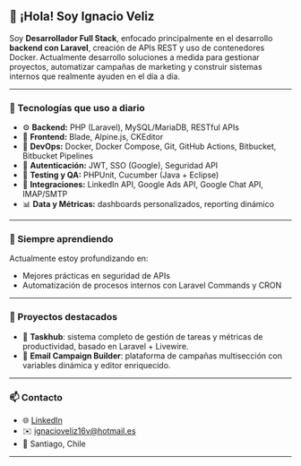 ## 👋 ¡Hola! Soy Ignacio Veliz

Soy **Desarrollador Full Stack**, enfocado principalmente en el desarrollo **backend con Laravel**, creación de APIs REST y uso de contenedores Docker. Actualmente desarrollo soluciones a medida para gestionar proyectos, automatizar campañas de marketing y construir sistemas internos que realmente ayuden en el día a día.

---

### 🚀 Tecnologías que uso a diario

- ⚙️ **Backend:** PHP (Laravel), MySQL/MariaDB, RESTful APIs  
- 🎨 **Frontend:** Blade, Alpine.js, CKEditor  
- 🐳 **DevOps:** Docker, Docker Compose, Git, GitHub Actions, Bitbucket, Bitbucket Pipelines
- 🔐 **Autenticación:** JWT, SSO (Google), Seguridad API  
- 🧪 **Testing y QA:** PHPUnit, Cucumber (Java + Eclipse)  
- 🔄 **Integraciones:** LinkedIn API, Google Ads API, Google Chat API, IMAP/SMTP  
- 📊 **Data y Métricas:** dashboards personalizados, reporting dinámico  

---

### 🧠 Siempre aprendiendo

Actualmente estoy profundizando en:
- Mejores prácticas en seguridad de APIs
- Automatización de procesos internos con Laravel Commands y CRON

---

### 💼 Proyectos destacados

- 🎯 **Taskhub**: sistema completo de gestión de tareas y métricas de productividad, basado en Laravel + Livewire.  
- 💌 **Email Campaign Builder**: plataforma de campañas multisección con variables dinámica y editor enriquecido.

---

### 📫 Contacto

- 🌐 [LinkedIn](https://www.linkedin.com/in/ingveliz/)
- ✉️ ignacioveliz16v@hotmail.es  
- 📍 Santiago, Chile  

---
